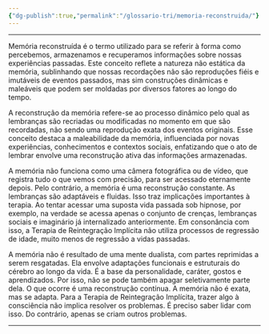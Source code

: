 ```yaml
---
{"dg-publish":true,"permalink":"/glossario-tri/memoria-reconstruida/"}
---
```


---


Memória reconstruída é o termo utilizado para se referir à forma como percebemos, armazenamos e recuperamos informações sobre nossas experiências passadas. Este conceito reflete a natureza não estática da memória, sublinhando que nossas recordações não são reproduções fiéis e imutáveis de eventos passados, mas sim construções dinâmicas e maleáveis que podem ser moldadas por diversos fatores ao longo do tempo. 

A reconstrução da memória refere-se ao processo dinâmico pelo qual as lembranças são recriadas ou modificadas no momento em que são recordadas, não sendo uma reprodução exata dos eventos originais. Esse conceito destaca a maleabilidade da memória, influenciada por novas experiências, conhecimentos e contextos sociais, enfatizando que o ato de lembrar envolve uma reconstrução ativa das informações armazenadas.

A memória não funciona como uma câmera fotográfica ou de vídeo, que registra tudo o que vemos com precisão, para ser acessado eternamente depois. Pelo contrário, a memória é uma reconstrução constante. As lembranças são adaptáveis e fluidas. Isso traz implicações importantes à terapia. Ao tentar acessar uma suposta vida passada sob hipnose, por exemplo, na verdade se acessa apenas o conjunto de crenças, lembranças sociais e imaginário já internalizado anteriormente. Em consonância com isso, a Terapia de Reintegração Implícita não utiliza processos de regressão de idade, muito menos de regressão a vidas passadas.

A memória não é resultado de uma mente dualista, com partes reprimidas a serem resgatadas. Ela envolve adaptações funcionais e estruturais do cérebro ao longo da vida. É a base da personalidade, caráter, gostos e aprendizados. Por isso, não se pode também apagar seletivamente parte dela. O que ocorre é uma reconstrução contínua. A memória não é exata, mas se adapta. Para a Terapia de Reintegração Implícita, trazer algo à consciência não implica resolver os problemas. É preciso saber lidar com isso. Do contrário, apenas se criam outros problemas.


----



